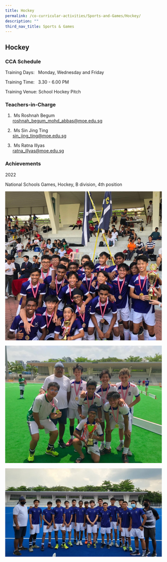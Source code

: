 ```yaml
---
title: Hockey
permalink: /co-curricular-activities/Sports-and-Games/Hockey/
description: ""
third_nav_title: Sports & Games
---
```

## Hockey

### CCA Schedule  

Training Days:   Monday, Wednesday and Friday

Training Time:   3.30 - 6.00 PM

Training Venue: School Hockey Pitch 


### Teachers-in-Charge



1.    Ms Roshnah Begum <br> roshnah_begum_mohd_abbas@moe.edu.sg
 
2.    Ms Sin Jing Ting   <br> sin_jing_ting@moe.edu.sg
 
3.    Ms Ratna Illyas <br> ratna_illyas@moe.edu.sg
 
  

### Achievements

2022

National Schools Games, Hockey, B division, 4th position

![](/images/Hockey.jpg)

![](/images/Hockey2.jpg)

![](/images/Hockey3.jpg)